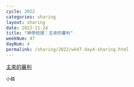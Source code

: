 ```yaml
---
cycle: 2022
categories: sharing
layout: sharing
date: 2022-11-24
title: "神學梳理：主來的審判"
weekNum: 47
dayNum: 4
permalink: /sharing/2022/wk47-day4-sharing.html
---
```


[主來的審判](https://eccseattle.github.io/media/sharing/2022/wk047/2022-11-24-bin.m4a)

`小錢`

